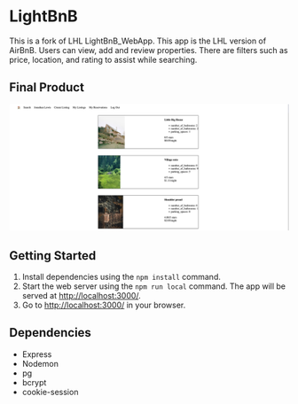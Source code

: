 # LightBnB

This is a fork of LHL LightBnB_WebApp. This app is the LHL version of AirBnB. Users can view, add and review properties. There are filters such as price, location, and rating to assist while searching.


## Final Product

!["Screenshot of the main page"](https://github.com/marijkevanhell/LightBnB/blob/main/images/main_page.png?raw=true)

## Getting Started

1. Install dependencies using the `npm install` command.
2. Start the web server using the `npm run local` command. The app will be served at <http://localhost:3000/>.
3. Go to <http://localhost:3000/> in your browser.


## Dependencies

- Express
- Nodemon 
- pg
- bcrypt
- cookie-session